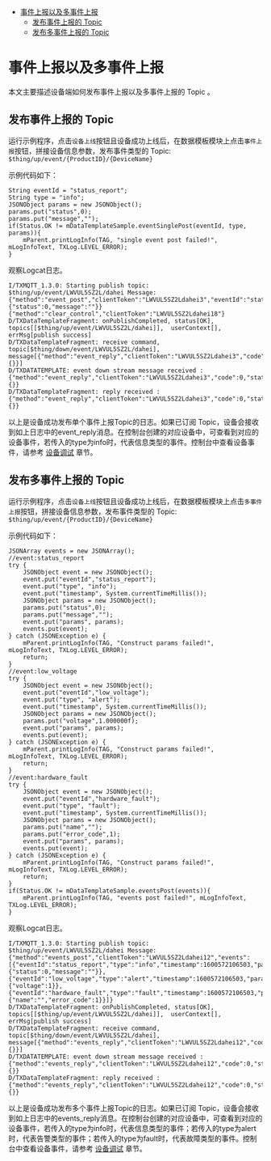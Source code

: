 * [事件上报以及多事件上报](#事件上报以及多事件上报)
  * [发布事件上报的 Topic ](#发布事件上报的-Topic)
  * [发布多事件上报的 Topic ](#发布多事件上报的-Topic)

# 事件上报以及多事件上报

本文主要描述设备端如何发布事件上报以及多事件上报的 Topic 。

## 发布事件上报的 Topic 

运行示例程序，点击`设备上线`按钮且设备成功上线后，在数据模板模块上点击`事件上报`按钮，拼接设备信息参数，发布事件类型的 Topic:
`$thing/up/event/{ProductID}/{DeviceName}`

示例代码如下：
```
String eventId = "status_report";
String type = "info";
JSONObject params = new JSONObject();
params.put("status",0);
params.put("message","");
if(Status.OK != mDataTemplateSample.eventSinglePost(eventId, type, params)){
    mParent.printLogInfo(TAG, "single event post failed!", mLogInfoText, TXLog.LEVEL_ERROR);
}
```

观察Logcat日志。
```
I/TXMQTT_1.3.0: Starting publish topic: $thing/up/event/LWVUL5SZ2L/dahei Message: {"method":"event_post","clientToken":"LWVUL5SZ2Ldahei3","eventId":"status_report","type":"info","timestamp":1600571282475,"params":{"status":0,"message":""}}{"method":"clear_control","clientToken":"LWVUL5SZ2Ldahei18"}
D/TXDataTemplateFragment: onPublishCompleted, status[OK], topics[[$thing/up/event/LWVUL5SZ2L/dahei]],  userContext[], errMsg[publish success]
D/TXDataTemplateFragment: receive command, topic[$thing/down/event/LWVUL5SZ2L/dahei], message[{"method":"event_reply","clientToken":"LWVUL5SZ2Ldahei3","code":0,"status":"","data":{}}]
D/TXDATATEMPLATE: event down stream message received : {"method":"event_reply","clientToken":"LWVUL5SZ2Ldahei3","code":0,"status":"","data":{}}
D/TXDataTemplateFragment: reply received : {"method":"event_reply","clientToken":"LWVUL5SZ2Ldahei3","code":0,"status":"","data":{}}
```
以上是设备成功发布单个事件上报Topic的日志。如果已订阅 Topic，设备会接收到如上日志中的event_reply消息。在控制台创建的对应设备中，可查看到对应的设备事件，若传入的type为info时，代表信息类型的事件。控制台中查看设备事件，请参考 [设备调试](https://cloud.tencent.com/document/product/1081/34741) 章节。

## 发布多事件上报的 Topic 

运行示例程序，点击`设备上线`按钮且设备成功上线后，在数据模板模块上点击`多事件上报`按钮，拼接设备信息参数，发布事件类型的 Topic:
`$thing/up/event/{ProductID}/{DeviceName}`

示例代码如下：
```
JSONArray events = new JSONArray();
//event:status_report
try {
    JSONObject event = new JSONObject();
    event.put("eventId","status_report");
    event.put("type", "info");
    event.put("timestamp", System.currentTimeMillis());
    JSONObject params = new JSONObject();
    params.put("status",0);
    params.put("message","");
    event.put("params", params);
    events.put(event);
} catch (JSONException e) {
    mParent.printLogInfo(TAG, "Construct params failed!", mLogInfoText, TXLog.LEVEL_ERROR);
    return;
}
//event:low_voltage
try {
    JSONObject event = new JSONObject();
    event.put("eventId","low_voltage");
    event.put("type", "alert");
    event.put("timestamp", System.currentTimeMillis());
    JSONObject params = new JSONObject();
    params.put("voltage",1.000000f);
    event.put("params", params);
    events.put(event);
} catch (JSONException e) {
    mParent.printLogInfo(TAG, "Construct params failed!", mLogInfoText, TXLog.LEVEL_ERROR);
    return;
}
//event:hardware_fault
try {
    JSONObject event = new JSONObject();
    event.put("eventId","hardware_fault");
    event.put("type", "fault");
    event.put("timestamp", System.currentTimeMillis());
    JSONObject params = new JSONObject();
    params.put("name","");
    params.put("error_code",1);
    event.put("params", params);
    events.put(event);
} catch (JSONException e) {
    mParent.printLogInfo(TAG, "Construct params failed!", mLogInfoText, TXLog.LEVEL_ERROR);
    return;
}
if(Status.OK != mDataTemplateSample.eventsPost(events)){
    mParent.printLogInfo(TAG, "events post failed!", mLogInfoText, TXLog.LEVEL_ERROR);
}
```

观察Logcat日志。
```
I/TXMQTT_1.3.0: Starting publish topic: $thing/up/event/LWVUL5SZ2L/dahei Message: {"method":"events_post","clientToken":"LWVUL5SZ2Ldahei12","events":[{"eventId":"status_report","type":"info","timestamp":1600572106503,"params":{"status":0,"message":""}},{"eventId":"low_voltage","type":"alert","timestamp":1600572106503,"params":{"voltage":1}},{"eventId":"hardware_fault","type":"fault","timestamp":1600572106503,"params":{"name":"","error_code":1}}]}
D/TXDataTemplateFragment: onPublishCompleted, status[OK], topics[[$thing/up/event/LWVUL5SZ2L/dahei]],  userContext[], errMsg[publish success]
D/TXDataTemplateFragment: receive command, topic[$thing/down/event/LWVUL5SZ2L/dahei], message[{"method":"events_reply","clientToken":"LWVUL5SZ2Ldahei12","code":0,"status":"","data":{}}]
D/TXDATATEMPLATE: event down stream message received : {"method":"events_reply","clientToken":"LWVUL5SZ2Ldahei12","code":0,"status":"","data":{}}
D/TXDataTemplateFragment: reply received : {"method":"events_reply","clientToken":"LWVUL5SZ2Ldahei12","code":0,"status":"","data":{}}
```
以上是设备成功发布多个事件上报Topic的日志。如果已订阅 Topic，设备会接收到如上日志中的events_reply消息。在控制台创建的对应设备中，可查看到对应的设备事件，若传入的type为info时，代表信息类型的事件；若传入的type为alert时，代表告警类型的事件；若传入的type为fault时，代表故障类型的事件。控制台中查看设备事件，请参考 [设备调试](https://cloud.tencent.com/document/product/1081/34741) 章节。
